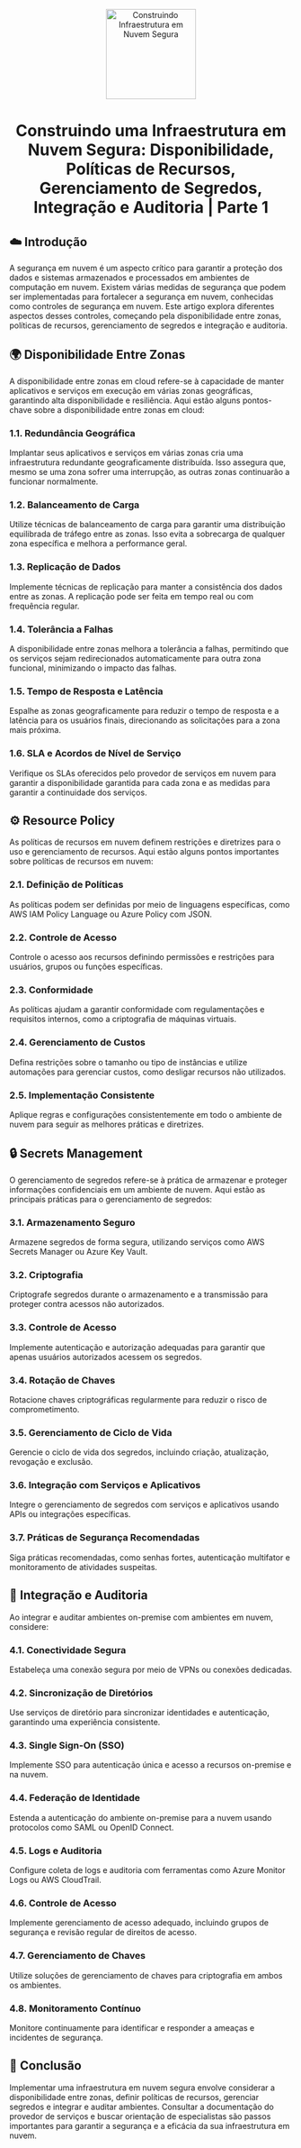 <p align="center">
  <a href="SUA_URL_DE_IMAGEM">
    <img src="./images/infraestrutura_nuvem_segura.png" alt="Construindo Infraestrutura em Nuvem Segura" width="160" height="160">
  </a>
  <h1 align="center">Construindo uma Infraestrutura em Nuvem Segura: Disponibilidade, Políticas de Recursos, Gerenciamento de Segredos, Integração e Auditoria | Parte 1</h1>
</p>

## :cloud: Introdução

A segurança em nuvem é um aspecto crítico para garantir a proteção dos dados e sistemas armazenados e processados em ambientes de computação em nuvem. Existem várias medidas de segurança que podem ser implementadas para fortalecer a segurança em nuvem, conhecidas como controles de segurança em nuvem. Este artigo explora diferentes aspectos desses controles, começando pela disponibilidade entre zonas, políticas de recursos, gerenciamento de segredos e integração e auditoria.

## :earth_africa: Disponibilidade Entre Zonas

A disponibilidade entre zonas em cloud refere-se à capacidade de manter aplicativos e serviços em execução em várias zonas geográficas, garantindo alta disponibilidade e resiliência. Aqui estão alguns pontos-chave sobre a disponibilidade entre zonas em cloud:

### 1.1. Redundância Geográfica

Implantar seus aplicativos e serviços em várias zonas cria uma infraestrutura redundante geograficamente distribuída. Isso assegura que, mesmo se uma zona sofrer uma interrupção, as outras zonas continuarão a funcionar normalmente.

### 1.2. Balanceamento de Carga

Utilize técnicas de balanceamento de carga para garantir uma distribuição equilibrada de tráfego entre as zonas. Isso evita a sobrecarga de qualquer zona específica e melhora a performance geral.

### 1.3. Replicação de Dados

Implemente técnicas de replicação para manter a consistência dos dados entre as zonas. A replicação pode ser feita em tempo real ou com frequência regular.

### 1.4. Tolerância a Falhas

A disponibilidade entre zonas melhora a tolerância a falhas, permitindo que os serviços sejam redirecionados automaticamente para outra zona funcional, minimizando o impacto das falhas.

### 1.5. Tempo de Resposta e Latência

Espalhe as zonas geograficamente para reduzir o tempo de resposta e a latência para os usuários finais, direcionando as solicitações para a zona mais próxima.

### 1.6. SLA e Acordos de Nível de Serviço

Verifique os SLAs oferecidos pelo provedor de serviços em nuvem para garantir a disponibilidade garantida para cada zona e as medidas para garantir a continuidade dos serviços.

## :gear: Resource Policy

As políticas de recursos em nuvem definem restrições e diretrizes para o uso e gerenciamento de recursos. Aqui estão alguns pontos importantes sobre políticas de recursos em nuvem:

### 2.1. Definição de Políticas

As políticas podem ser definidas por meio de linguagens específicas, como AWS IAM Policy Language ou Azure Policy com JSON.

### 2.2. Controle de Acesso

Controle o acesso aos recursos definindo permissões e restrições para usuários, grupos ou funções específicas.

### 2.3. Conformidade

As políticas ajudam a garantir conformidade com regulamentações e requisitos internos, como a criptografia de máquinas virtuais.

### 2.4. Gerenciamento de Custos

Defina restrições sobre o tamanho ou tipo de instâncias e utilize automações para gerenciar custos, como desligar recursos não utilizados.

### 2.5. Implementação Consistente

Aplique regras e configurações consistentemente em todo o ambiente de nuvem para seguir as melhores práticas e diretrizes.

## :lock: Secrets Management

O gerenciamento de segredos refere-se à prática de armazenar e proteger informações confidenciais em um ambiente de nuvem. Aqui estão as principais práticas para o gerenciamento de segredos:

### 3.1. Armazenamento Seguro

Armazene segredos de forma segura, utilizando serviços como AWS Secrets Manager ou Azure Key Vault.

### 3.2. Criptografia

Criptografe segredos durante o armazenamento e a transmissão para proteger contra acessos não autorizados.

### 3.3. Controle de Acesso

Implemente autenticação e autorização adequadas para garantir que apenas usuários autorizados acessem os segredos.

### 3.4. Rotação de Chaves

Rotacione chaves criptográficas regularmente para reduzir o risco de comprometimento.

### 3.5. Gerenciamento de Ciclo de Vida

Gerencie o ciclo de vida dos segredos, incluindo criação, atualização, revogação e exclusão.

### 3.6. Integração com Serviços e Aplicativos

Integre o gerenciamento de segredos com serviços e aplicativos usando APIs ou integrações específicas.

### 3.7. Práticas de Segurança Recomendadas

Siga práticas recomendadas, como senhas fortes, autenticação multifator e monitoramento de atividades suspeitas.

## :link: Integração e Auditoria

Ao integrar e auditar ambientes on-premise com ambientes em nuvem, considere:

### 4.1. Conectividade Segura

Estabeleça uma conexão segura por meio de VPNs ou conexões dedicadas.

### 4.2. Sincronização de Diretórios

Use serviços de diretório para sincronizar identidades e autenticação, garantindo uma experiência consistente.

### 4.3. Single Sign-On (SSO)

Implemente SSO para autenticação única e acesso a recursos on-premise e na nuvem.

### 4.4. Federação de Identidade

Estenda a autenticação do ambiente on-premise para a nuvem usando protocolos como SAML ou OpenID Connect.

### 4.5. Logs e Auditoria

Configure coleta de logs e auditoria com ferramentas como Azure Monitor Logs ou AWS CloudTrail.

### 4.6. Controle de Acesso

Implemente gerenciamento de acesso adequado, incluindo grupos de segurança e revisão regular de direitos de acesso.

### 4.7. Gerenciamento de Chaves

Utilize soluções de gerenciamento de chaves para criptografia em ambos os ambientes.

### 4.8. Monitoramento Contínuo

Monitore continuamente para identificar e responder a ameaças e incidentes de segurança.

## :memo: Conclusão

Implementar uma infraestrutura em nuvem segura envolve considerar a disponibilidade entre zonas, definir políticas de recursos, gerenciar segredos e integrar e auditar ambientes. Consultar a documentação do provedor de serviços e buscar orientação de especialistas são passos importantes para garantir a segurança e a eficácia da sua infraestrutura em nuvem.


